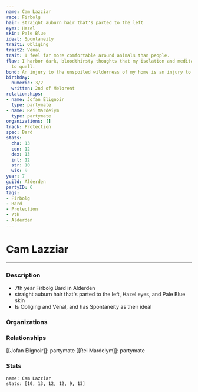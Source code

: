 ```yaml
---
name: Cam Lazziar
race: Firbolg
hair: straight auburn hair that's parted to the left
eyes: Hazel
skin: Pale Blue
ideal: Spontaneity
trait1: Obliging
trait2: Venal
trait: I feel far more comfortable around animals than people.
flaw: I harbor dark, bloodthirsty thoughts that my isolation and meditation failed
  to quell.
bond: An injury to the unspoiled wilderness of my home is an injury to me.
birthday:
  numeric: 3/2
  written: 2nd of Melorent
relationships:
- name: Jofan Elignoir
  type: partymate
- name: Rei Mardeiym
  type: partymate
organizations: []
track: Protection
spec: Bard
stats:
  cha: 13
  con: 12
  dex: 13
  int: 12
  str: 10
  wis: 9
year: 7
guild: Alderden
partyID: 6
tags:
- Firbolg
- Bard
- Protection
- 7th
- Alderden
---
```

# Cam Lazziar
---
### Description
- 7th year Firbolg Bard in Alderden
- straight auburn hair that's parted to the left, Hazel eyes, and Pale Blue skin
- Is Obliging and Venal, and has Spontaneity as their ideal

### Organizations
### Relationships
[[Jofan Elignoir]]: partymate
[[Rei Mardeiym]]: partymate
### Stats
```statblock
name: Cam Lazziar
stats: [10, 13, 12, 12, 9, 13]
```